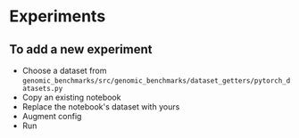 # Experiments

## To add a new experiment
- Choose a dataset from `genomic_benchmarks/src/genomic_benchmarks/dataset_getters/pytorch_datasets.py`
- Copy an existing notebook
- Replace the notebook's dataset with yours
- Augment config
- Run